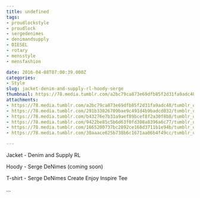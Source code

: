 ```yaml
---
title: undefined
tags:
- proudlockstyle
- proudlock
- sergedenimes
- denimandsupply
- DIESEL
- rotary
- mensstyle
- mensfashion

date: 2016-04-08T07:00:39.000Z
categories:
- Style
slug: jacket-denim-and-supply-rl-hoody-serge
thumbnail: https://78.media.tumblr.com/a2bc79ca873e69dfb85f2d31fa9adc48/tumblr_o59v86au3m1rhrm24o1_540.jpg
attachments:
- https://78.media.tumblr.com/a2bc79ca873e69dfb85f2d31fa9adc48/tumblr_o59v86au3m1rhrm24o1_1280.jpg
- https://78.media.tumblr.com/291b33826709bae9c491d4b9badcd032/tumblr_o59v86au3m1rhrm24o3_1280.jpg
- https://78.media.tumblr.com/b43276e7b31a9aef89bcef8f2a30f8b8/tumblr_o59v86au3m1rhrm24o2_1280.jpg
- https://78.media.tumblr.com/9422be85c5b6d63f0fd308a8396a6c77/tumblr_o59v86au3m1rhrm24o4_1280.jpg
- https://78.media.tumblr.com/1665200737bc2892ce168d3711b1e94b/tumblr_o59v86au3m1rhrm24o6_1280.jpg
- https://78.media.tumblr.com/30aaace625b738b6c1671aa06b4f49cc/tumblr_o59v86au3m1rhrm24o5_1280.jpg

---
```


Jacket - Denim and Supply RL 

  Hoody - Serge DeNimes (coming soon) 

  T-shirt - Serge DeNimes Create Enjoy Inspire Tee 

 ...
